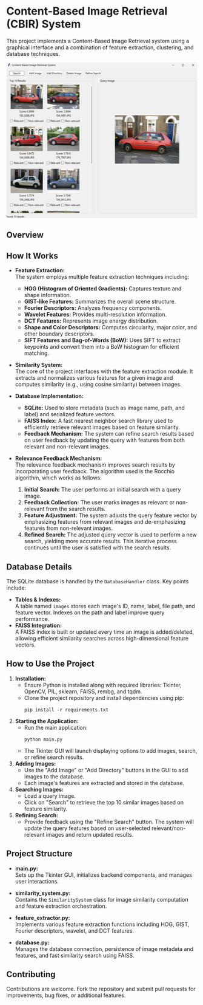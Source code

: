 # Content-Based Image Retrieval (CBIR) System

This project implements a Content-Based Image Retrieval system using a graphical interface and a combination of feature extraction, clustering, and database techniques.

![Screenshot of the CBIR System](screenshot.png)


## Overview

## How It Works

- **Feature Extraction:**  
    The system employs multiple feature extraction techniques including:
    - **HOG (Histogram of Oriented Gradients):** Captures texture and shape information.
    - **GIST-like Features:** Summarizes the overall scene structure.
    - **Fourier Descriptors:** Analyzes frequency components.
    - **Wavelet Features:** Provides multi-resolution information.
    - **DCT Features:** Represents image energy distribution.
    - **Shape and Color Descriptors:** Computes circularity, major color, and other boundary descriptors.
    - **SIFT Features and Bag-of-Words (BoW):** Uses SIFT to extract keypoints and convert them into a BoW histogram for efficient matching.

- **Similarity System:**  
    The core of the project interfaces with the feature extraction module. It extracts and normalizes various features for a given image and computes similarity (e.g., using cosine similarity) between images.

- **Database Implementation:**  
    - **SQLite:** Used to store metadata (such as image name, path, and label) and serialized feature vectors.
    - **FAISS Index:** A fast nearest neighbor search library used to efficiently retrieve relevant images based on feature similarity.
    - **Feedback Mechanism:** The system can refine search results based on user feedback by updating the query with features from both relevant and non-relevant images.

- **Relevance Feedback Mechanism:**  
    The relevance feedback mechanism improves search results by incorporating user feedback. The algorithm used is the Rocchio algorithm, which works as follows:
    1. **Initial Search:** The user performs an initial search with a query image.
    2. **Feedback Collection:** The user marks images as relevant or non-relevant from the search results.
    3. **Feature Adjustment:** The system adjusts the query feature vector by emphasizing features from relevant images and de-emphasizing features from non-relevant images.
    4. **Refined Search:** The adjusted query vector is used to perform a new search, yielding more accurate results.
    This iterative process continues until the user is satisfied with the search results.


## Database Details

The SQLite database is handled by the `DatabaseHandler` class. Key points include:
- **Tables & Indexes:**  
    A table named `images` stores each image's ID, name, label, file path, and feature vector. Indexes on the path and label improve query performance.
- **FAISS Integration:**  
    A FAISS index is built or updated every time an image is added/deleted, allowing efficient similarity searches across high-dimensional feature vectors.

## How to Use the Project

1. **Installation:**
     - Ensure Python is installed along with required libraries: Tkinter, OpenCV, PIL, sklearn, FAISS, rembg, and tqdm.
     - Clone the project repository and install dependencies using pip:
         ```
         pip install -r requirements.txt
         ```
2. **Starting the Application:**
     - Run the main application:
         ```
         python main.py
         ```
     - The Tkinter GUI will launch displaying options to add images, search, or refine search results.
3. **Adding Images:**
     - Use the "Add Image" or "Add Directory" buttons in the GUI to add images to the database.
     - Each image's features are extracted and stored in the database.
4. **Searching Images:**
     - Load a query image.
     - Click on "Search" to retrieve the top 10 similar images based on feature similarity.
5. **Refining Search:**
     - Provide feedback using the "Refine Search" button. The system will update the query features based on user-selected relevant/non-relevant images and return updated results.

## Project Structure

- **main.py:**  
    Sets up the Tkinter GUI, initializes backend components, and manages user interactions.
    
- **similarity_system.py:**  
    Contains the `SimilaritySystem` class for image similarity computation and feature extraction orchestration.
    
- **feature_extractor.py:**  
    Implements various feature extraction functions including HOG, GIST, Fourier descriptors, wavelet, and DCT features.
    
- **database.py:**  
    Manages the database connection, persistence of image metadata and features, and fast similarity search using FAISS.

## Contributing

Contributions are welcome. Fork the repository and submit pull requests for improvements, bug fixes, or additional features.
